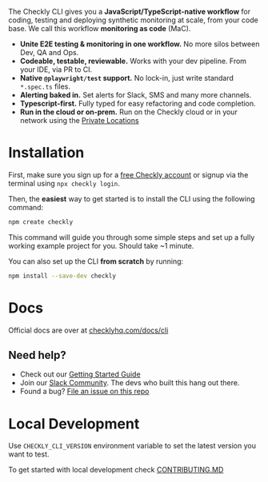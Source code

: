 The Checkly CLI gives you a **JavaScript/TypeScript-native workflow** for coding, testing and deploying synthetic 
monitoring at scale, from your code base. We call this workflow **monitoring as code** (MaC).

- **Unite E2E testing & monitoring in one workflow.** No more silos between Dev, QA and Ops.
- **Codeable, testable, reviewable.** Works with your dev pipeline. From your IDE, via PR to CI.
- **Native `@playwright/test` support.** No lock-in, just write standard `*.spec.ts` files.
- **Alerting baked in.** Set alerts for Slack, SMS and many more channels.
- **Typescript-first.** Fully typed for easy refactoring and code completion.
- **Run in the cloud or on-prem.** Run on the Checkly cloud or in your network using the [Private Locations](https://www.checklyhq.com/docs/private-locations/)


# Installation

First, make sure you sign up for a [free Checkly account](https://app.checklyhq.com/signup) or signup via the terminal using
`npx checkly login`.

Then, the **easiest** way to get started is to install the CLI using the following command:

```bash
npm create checkly
```
This command will guide you through some simple steps and set up a fully working example project for you. Should take 
~1 minute.

You can also set up the CLI **from scratch** by running:

```bash
npm install --save-dev checkly
```

# Docs

Official docs are over at [checklyhq.com/docs/cli](https://checklyhq.com/docs/cli/)

## Need help? 

- Check out our [Getting Started Guide](https://checklyhq.com/docs/cli/)
- Join our [Slack Community](https://checklyhq.com/slack). The devs who built this hang out there.
- Found a bug? [File an issue on this repo](https://github.com/checkly/checkly-cli/issues/new/choose)

# Local Development

Use `CHECKLY_CLI_VERSION` environment variable to set the latest version you want to test.

To get started with local development check [CONTRIBUTING.MD](https://github.com/checkly/checkly-cli/blob/main/CONTRIBUTING.md)
